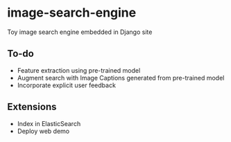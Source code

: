 # image-search-engine
Toy image search engine embedded in Django site

To-do
-----
- Feature extraction using pre-trained model
- Augment search with Image Captions generated from pre-trained model
- Incorporate explicit user feedback

Extensions
----------
- Index in ElasticSearch
- Deploy web demo
